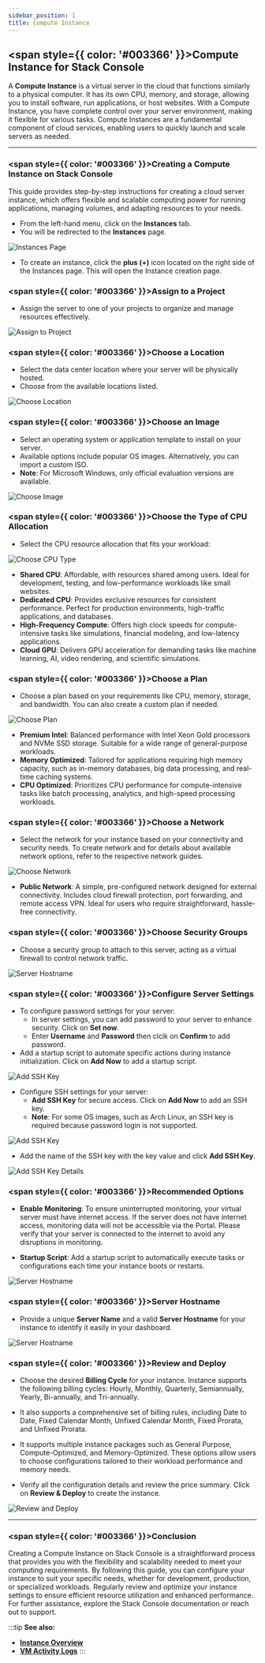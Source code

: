 ```yaml
---
sidebar_position: 1
title: Compute Instance
---
```


## <span style={{ color: '#003366' }}>Compute Instance for Stack Console</span>

A **Compute Instance** is a virtual server in the cloud that functions similarly to a physical computer. It has its own CPU, memory, and storage, allowing you to install software, run applications, or host websites. With a Compute Instance, you have complete control over your server environment, making it flexible for various tasks. Compute Instances are a fundamental component of cloud services, enabling users to quickly launch and scale servers as needed.

----------

### <span style={{ color: '#003366' }}>Creating a Compute Instance on Stack Console</span>

This guide provides step-by-step instructions for creating a cloud server instance, which offers flexible and scalable computing power for running applications, managing volumes, and adapting resources to your needs.

- From the left-hand menu, click on the **Instances** tab.
- You will be redirected to the **Instances** page.

![Instances Page](images/stackconsole-select-instance.png)

- To create an instance, click the **plus (+)** icon located on the right side of the Instances page. This will open the Instance creation page.

### <span style={{ color: '#003366' }}>Assign to a Project</span>

- Assign the server to one of your projects to organize and manage resources effectively.

![Assign to Project](images/stackconsole-create-instance-choose-project.png)

### <span style={{ color: '#003366' }}>Choose a Location</span>

- Select the data center location where your server will be physically hosted.
- Choose from the available locations listed.

![Choose Location](images/stackconsole-create-instance-location.png)

### <span style={{ color: '#003366' }}>Choose an Image</span>

- Select an operating system or application template to install on your server.
- Available options include popular OS images. Alternatively, you can import a custom ISO.
- **Note**: For Microsoft Windows, only official evaluation versions are available.

![Choose Image](images/stackconsole-create-instance-choose-images.png)

### <span style={{ color: '#003366' }}>Choose the Type of CPU Allocation</span>

- Select the CPU resource allocation that fits your workload:

![Choose CPU Type](images/stackconsole-create-instance-choose-type.png)

  - **Shared CPU**: Affordable, with resources shared among users. Ideal for development, testing, and low-performance workloads like small websites.
  - **Dedicated CPU**: Provides exclusive resources for consistent performance. Perfect for production environments, high-traffic applications, and databases.
  - **High-Frequency Compute**: Offers high clock speeds for compute-intensive tasks like simulations, financial modeling, and low-latency applications.
  - **Cloud GPU**: Delivers GPU acceleration for demanding tasks like machine learning, AI, video rendering, and scientific simulations.

### <span style={{ color: '#003366' }}>Choose a Plan</span>

- Choose a plan based on your requirements like CPU, memory, storage, and bandwidth. You can also create a custom plan if needed.

![Choose Plan](images/vmset-openstack-13.png)

  - **Premium Intel**: Balanced performance with Intel Xeon Gold processors and NVMe SSD storage. Suitable for a wide range of general-purpose workloads.
  - **Memory Optimized**: Tailored for applications requiring high memory capacity, such as in-memory databases, big data processing, and real-time caching systems.
  - **CPU Optimized**: Prioritizes CPU performance for compute-intensive tasks like batch processing, analytics, and high-speed processing workloads.

### <span style={{ color: '#003366' }}>Choose a Network</span>

- Select the network for your instance based on your connectivity and security needs. To create network and for details about available network options, refer to the respective network guides.

![Choose Network](images/vmset-openstack-14.png)

 - **Public Network**: A simple, pre-configured network designed for external connectivity. Includes cloud firewall protection, port forwarding, and remote access VPN. Ideal for users who require straightforward, hassle-free connectivity.

### <span style={{ color: '#003366' }}>Choose Security Groups</span>

- Choose a security group to attach to this server, acting as a virtual firewall to control network traffic.

![Server Hostname](images/vmset-openstack-15.png)

### <span style={{ color: '#003366' }}>Configure Server Settings</span>

- To configure password settings for your server:
    - In server settings, you can add password to your server to enhance security. Click on **Set now**.
    - Enter **Username** and **Password** then clcik on **Confirm** to add password. 
- Add a startup script to automate specific actions during instance initialization. Click on **Add Now** to add a startup script.

![Add SSH Key](images/vmset-openstack-16.png)

- Configure SSH settings for your server:
  - **Add SSH Key** for secure access. Click on **Add Now** to add an SSH key.
  - **Note**: For some OS images, such as Arch Linux, an SSH key is required because password login is not supported.

![Add SSH Key](images/stackconsole-create-instance-add-ssh.png)

- Add the name of the SSH key with the key value and click **Add SSH Key**.

![Add SSH Key Details](images/kb_10.png)

### <span style={{ color: '#003366' }}>Recommended Options</span>

- **Enable Monitoring**: To ensure uninterrupted monitoring, your virtual server must have internet access. If the server does not have internet access, monitoring data will not be accessible via the Portal. Please verify that your server is connected to the internet to avoid any disruptions in monitoring.

- **Startup Script**: Add a startup script to automatically execute tasks or configurations each time your instance boots or restarts.

![Server Hostname](images/vmset-openstack-17.png)

### <span style={{ color: '#003366' }}>Server Hostname</span>

- Provide a unique **Server Name** and a valid **Server Hostname** for your instance to identify it easily in your dashboard.

![Server Hostname](images/stackconsole-create-instance-server-hostname.png)

### <span style={{ color: '#003366' }}>Review and Deploy</span>

- Choose the desired **Billing Cycle** for your instance. Instance supports the following billing cycles: Hourly, Monthly, Quarterly, Semiannually, Yearly, Bi-annually, and Tri-annually. 

- It also supports a comprehensive set of billing rules, including Date to Date, Fixed Calendar Month, Unfixed Calendar Month, Fixed Prorata, and Unfixed Prorata.

- It supports multiple instance packages such as General Purpose, Compute-Optimized, and Memory-Optimized. These options allow users to choose configurations tailored to their workload performance and memory needs.

- Verify all the configuration details and review the price summary. Click on **Review & Deploy** to create the instance.

![Review and Deploy](images/stackconsole-create-instance-depoly.png)

----------

### <span style={{ color: '#003366' }}>Conclusion</span>

Creating a Compute Instance on Stack Console is a straightforward process that provides you with the flexibility and scalability needed to meet your computing requirements. By following this guide, you can configure your instance to suit your specific needs, whether for development, production, or specialized workloads. Regularly review and optimize your instance settings to ensure efficient resource utilization and enhanced performance. For further assistance, explore the Stack Console documentation or reach out to support.

:::tip
**See also:**  
- **[Instance Overview](./Instance%20Overview.md)**  
- **[VM Activity Logs](./VM%20Activity%20Logs.md)**
:::
